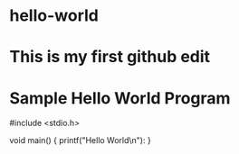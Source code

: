 # hello-world
# This is my first github edit
# Sample Hello World Program

#include <stdio.h>

void main()
{
  printf("Hello World\n"):
}
